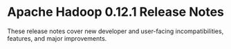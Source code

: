 # Apache Hadoop  0.12.1 Release Notes

These release notes cover new developer and user-facing incompatibilities, features, and major improvements.



